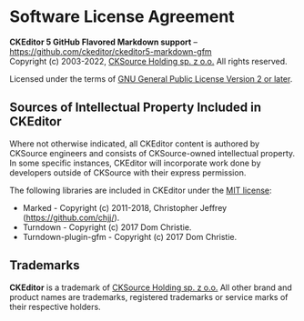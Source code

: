 Software License Agreement
==========================

**CKEditor 5 GitHub Flavored Markdown support** – https://github.com/ckeditor/ckeditor5-markdown-gfm <br>
Copyright (c) 2003-2022, [CKSource Holding sp. z o.o.](https://cksource.com) All rights reserved.

Licensed under the terms of [GNU General Public License Version 2 or later](http://www.gnu.org/licenses/gpl.html).

Sources of Intellectual Property Included in CKEditor
-----------------------------------------------------

Where not otherwise indicated, all CKEditor content is authored by CKSource engineers and consists of CKSource-owned intellectual property. In some specific instances, CKEditor will incorporate work done by developers outside of CKSource with their express permission.

The following libraries are included in CKEditor under the [MIT license](https://opensource.org/licenses/MIT):

* Marked - Copyright (c) 2011-2018, Christopher Jeffrey (https://github.com/chjj/).
* Turndown - Copyright (c) 2017 Dom Christie.
* Turndown-plugin-gfm - Copyright (c) 2017 Dom Christie.

Trademarks
----------

**CKEditor** is a trademark of [CKSource Holding sp. z o.o.](https://cksource.com) All other brand and product names are trademarks, registered trademarks or service marks of their respective holders.
